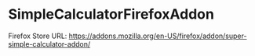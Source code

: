 # SimpleCalculatorFirefoxAddon

Firefox Store URL: https://addons.mozilla.org/en-US/firefox/addon/super-simple-calculator-addon/

